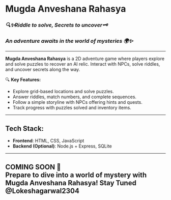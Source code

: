 

# **Mugda Anveshana Rahasya**  
### *🔍✨Riddle to solve, Secrets to uncover🗝️*  
### *An adventure awaits in the world of mysteries 🌍✨*

---

**Mugda Anveshana Rahasya** is a 2D adventure game where players explore and solve puzzles to recover an AI relic. Interact with NPCs, solve riddles, and uncover secrets along the way.

🔍 **Key Features:**
- Explore grid-based locations and solve puzzles.
- Answer riddles, match numbers, and complete sequences.
- Follow a simple storyline with NPCs offering hints and quests.
- Track progress with puzzles solved and inventory items.

---

## **Tech Stack:**
- **Frontend**: HTML, CSS, JavaScript
- **Backend (Optional)**: Node.js + Express, SQLite

---

**COMING SOON** 🚀  
Prepare to dive into a world of mystery with **Mugda Anveshana Rahasya**!
Stay Tuned @Lokeshagarwal2304
---

